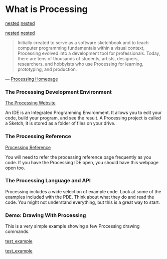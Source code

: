# What is Processing

[nested](nested_content)
<a href = "./nested_content">nested</a>

[nested](nested_content/index.html)
<a href = "./nested_content/index.html">nested</a>


>	Initially created to serve as a software sketchbook and to teach computer programming fundamentals within a visual context, Processing evolved into a development tool for professionals. Today, there are tens of thousands of students, artists, designers, researchers, and hobbyists who use Processing for learning, prototyping, and production.
	
— [Processing Homepage](https://processing.org/)


### The Processing Development Environment


[The Processing Website](http://processing.org/)

An IDE is an Integrated Programming Environment. It allows you to edit your code, build your program, and see the result. A Processing project is called a Sketch, it is stored as a folder of files on your drive.

### The Processing Reference


[Processing Reference](http://processing.org/reference/)

You will need to refer the processing reference page frequently as you code. If you have the Processing IDE open, you should have this webpage open too.


### The Processing Language and API

Processing includes a wide selection of example code. Look at some of the examples included with the PDE. Think about what they do and read the code. You might not understand everything, but this is a great way to start.

### Demo: Drawing With Processing

This is a very simple example showing a few Processing drawing commands.

<a href="./test_example/sketch.js" class="p5_example show-lab show-lab-link hidden">test_example</a>

<a href="./test_example_2/sketch.js" class="p5_example show-preview hidden">test_example</a>
